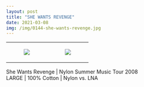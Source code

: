 ```yaml
---
layout: post
title: "SHE WANTS REVENGE"
date: 2021-03-08
img: /img/0144-she-wants-revenge.jpg
---
```




<table style="width:100%;"><tr><td style="vertical-align:top;">
      <figure class="tmblr-full" data-orig-height="2048" data-orig-width="1365" data-orig-src="https://concertshirts.netlify.app/shirts/0144/0144-01.jpg"><img src="https://64.media.tumblr.com/71cc0c5ec128055f00e1b6a5ebcf69d4/1520e6bc37cdfc24-bf/s540x810/6d8a878d8bcc5bd53ec21378fe37d5fa21fbebc0.jpg" data-orig-height="2048" data-orig-width="1365" data-orig-src="https://concertshirts.netlify.app/shirts/0144/0144-01.jpg"/></figure></td>
    <td style="vertical-align:top;">
      <figure class="tmblr-full" data-orig-height="2048" data-orig-width="1365" data-orig-src="https://concertshirts.netlify.app/shirts/0144/0144-02.jpg"><img src="https://64.media.tumblr.com/2067cfb6a102a1760a91777735b16c8e/1520e6bc37cdfc24-73/s540x810/08c1b5f3e34816777ae7f8e98ae6de2ec7ba3713.jpg" data-orig-height="2048" data-orig-width="1365" data-orig-src="https://concertshirts.netlify.app/shirts/0144/0144-02.jpg"/></figure></td>
  </tr></table><p>
  She Wants Revenge | Nylon Summer Music Tour 2008<br/>LARGE | 100% Cotton | Nylon vs. LNA
</p>
